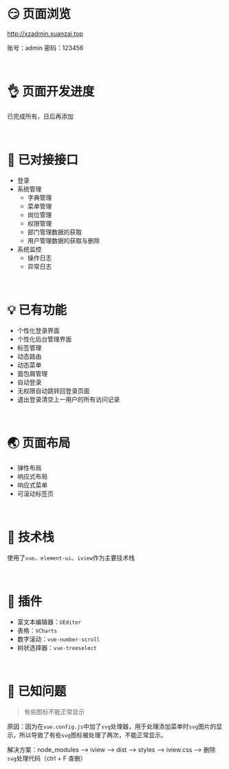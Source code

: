 # :smirk: 页面浏览 

http://xzadmin.xuanzai.top

账号：admin
密码：123456

<br/>

# :ok_hand: 页面开发进度

已完成所有，日后再添加

<br/>

# :muscle: 已对接接口

- 登录
- 系统管理
  - 字典管理
  - 菜单管理
  - 岗位管理
  - 权限管理
  - 部门管理数据的获取
  - 用户管理数据的获取与删除
- 系统监控
  - 操作日志
  - 异常日志 

<br/>

# :bulb: 已有功能

+ 个性化登录界面
+ 个性化后台管理界面
+ 标签管理
+ 动态路由
+ 动态菜单
+ 面包屑管理
+ 自动登录
+ 无权限自动跳转回登录页面
+ 退出登录清空上一用户的所有访问记录

<br/>

# :earth_asia: 页面布局

+ 弹性布局
+ 响应式布局
+ 响应式菜单
+ 可滚动标签页

<br/>


# :sparkling_heart: 技术栈
使用了`vue`、`element-ui`、`iview`作为主要技术栈

<br/>

# :electric_plug: 插件

+ 富文本编辑器：`UEditor`
+ 表格：`VCharts`
+ 数字滚动：`vue-number-scroll`
+ 树状选择器：`vue-treeselect`

<br/>

# :page_with_curl: 已知问题

> 有些图标不能正常显示

原因：因为在`vue.config.js`中加了`svg`处理器，用于处理添加菜单时`svg`图片的显示，所以导致了有些`svg`图标被处理了两次，不能正常显示。

解决方案：node_modules --> iview --> dist --> styles --> iview.css --> 删除`svg`处理代码（ctrl + F 查删）
